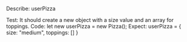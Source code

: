 Describe: userPizza

Test: It should create a new object with a size value and an array for toppings.
Code: let new userPizza = new Pizza();
Expect: userPizza = { size: "medium", toppings: [] }